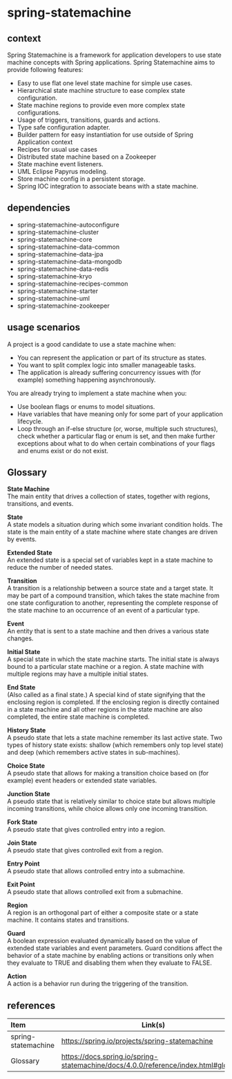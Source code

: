 # spring-statemachine

## context  

Spring Statemachine is a framework for application developers to use state machine concepts with Spring applications.
Spring Statemachine aims to provide following features:
- Easy to use flat one level state machine for simple use cases.
- Hierarchical state machine structure to ease complex state configuration.
- State machine regions to provide even more complex state configurations.
- Usage of triggers, transitions, guards and actions.
- Type safe configuration adapter.
- Builder pattern for easy instantiation for use outside of Spring Application context
- Recipes for usual use cases
- Distributed state machine based on a Zookeeper
- State machine event listeners.
- UML Eclipse Papyrus modeling.
- Store machine config in a persistent storage.
- Spring IOC integration to associate beans with a state machine.

## dependencies

- spring-statemachine-autoconfigure
- spring-statemachine-cluster
- spring-statemachine-core
- spring-statemachine-data-common
- spring-statemachine-data-jpa
- spring-statemachine-data-mongodb
- spring-statemachine-data-redis
- spring-statemachine-kryo
- spring-statemachine-recipes-common
- spring-statemachine-starter
- spring-statemachine-uml
- spring-statemachine-zookeeper


## usage scenarios
A project is a good candidate to use a state machine when:
- You can represent the application or part of its structure as states.
- You want to split complex logic into smaller manageable tasks.
- The application is already suffering concurrency issues with (for example) something happening asynchronously.

You are already trying to implement a state machine when you:
- Use boolean flags or enums to model situations.
- Have variables that have meaning only for some part of your application lifecycle.
- Loop through an if-else structure (or, worse, multiple such structures), check whether a particular flag or enum is set, and then make further exceptions about what to do when certain combinations of your flags and enums exist or do not exist.

## Glossary    
**State Machine**    
The main entity that drives a collection of states, together with regions, transitions, and events.

**State**    
A state models a situation during which some invariant condition holds. The state is the main entity of a state machine where state changes are driven by events.

**Extended State**    
An extended state is a special set of variables kept in a state machine to reduce the number of needed states.

**Transition**    
A transition is a relationship between a source state and a target state. It may be part of a compound transition, which takes the state machine from one state configuration to another, representing the complete response of the state machine to an occurrence of an event of a particular type.

**Event**    
An entity that is sent to a state machine and then drives a various state changes.

**Initial State**    
A special state in which the state machine starts. The initial state is always bound to a particular state machine or a region. A state machine with multiple regions may have a multiple initial states.

**End State**    
(Also called as a final state.) A special kind of state signifying that the enclosing region is completed. If the enclosing region is directly contained in a state machine and all other regions in the state machine are also completed, the entire state machine is completed.

**History State**    
A pseudo state that lets a state machine remember its last active state. Two types of history state exists: shallow (which remembers only top level state) and deep (which remembers active states in sub-machines).

**Choice State**    
A pseudo state that allows for making a transition choice based on (for example) event headers or extended state variables.

**Junction State**    
A pseudo state that is relatively similar to choice state but allows multiple incoming transitions, while choice allows only one incoming transition.

**Fork State**    
A pseudo state that gives controlled entry into a region.

**Join State**    
A pseudo state that gives controlled exit from a region.

**Entry Point**    
A pseudo state that allows controlled entry into a submachine.

**Exit Point**    
A pseudo state that allows controlled exit from a submachine.

**Region**    
A region is an orthogonal part of either a composite state or a state machine. It contains states and transitions.

**Guard**    
A boolean expression evaluated dynamically based on the value of extended state variables and event parameters. Guard conditions affect the behavior of a state machine by enabling actions or transitions only when they evaluate to TRUE and disabling them when they evaluate to FALSE.

**Action**    
A action is a behavior run during the triggering of the transition.

## references

| Item                | Link(s)                                                                             |
| :------------------ | ----------------------------------------------------------------------------------- |
| spring-statemachine | https://spring.io/projects/spring-statemachine                                      |
| Glossary            | https://docs.spring.io/spring-statemachine/docs/4.0.0/reference/index.html#glossary |
